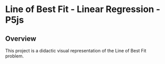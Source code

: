 # Line of Best Fit - Linear Regression - P5js

## Overview

This project is a didactic visual representation of the Line of Best Fit problem.
